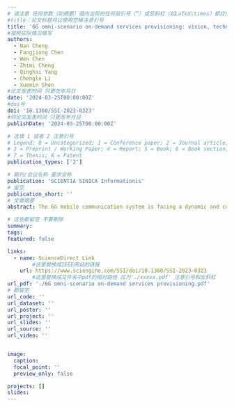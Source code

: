 ```yaml
---
# 请注意 任何参数（如摘要）值内出现的任何双引号（“）或反斜杠（如LaTeX\times）都应使用反斜杠（\）进行转义。例如，符号“和LaTeX text\times分别变为\”和\\times。有关详细信息，请参阅YAML或TOML文档。
#title：论文标题可以使用空格注意引号
title: '6G omni-scenario on-demand services provisioning: vision, technology and prospect'
#按照实际情况填写
authors:
  - Nan Cheng 
  - Fangjiong Chen
  - Wen Chen
  - Zhimi Cheng 
  - Qinghai Yang
  - Chengle Li
  - Xuemin Shen
#论文发表时间 只更改年月日
date: '2024-03-25T00:00:00Z'
#doi号
doi: '10.1360/SSI-2023-0323'
#同论文发表时间 只更改年月日
publishDate: '2024-03-25T00:00:00Z'

# 选填 1 或者 2 注意引号
# Legend: 0 = Uncategorized; 1 = Conference paper; 2 = Journal article;
# 3 = Preprint / Working Paper; 4 = Report; 5 = Book; 6 = Book section;
# 7 = Thesis; 8 = Patent
publication_types: ['2']

# 期刊/会议名称 要求全称
publication: 'SCIENTIA SINICA Informationis'
# 留空
publication_short: ''
# 文章摘要
abstract: The 6G mobile communication system is facing a dynamic and complex network environment, with diverse scenarios and personalized demands that pose significant challenges to the provision of network services and value realization. Therefore, 6G networks should transition to a new paradigm that is “service-centric", integrating advanced network technologies and multi-dimensional network resources to achieve on-demand services across all domains and scenarios. This article provides an overview of research on 6G on-demand services across all scenarios. Firstly, it highlights the necessity of on-demand services and outlines the research value of on-demand services in all scenarios. It proceeds to expound on the essence, challenges, and foundations of on-demand services in all scenarios. Subsequently, it analyzes the architecture and key technologies for 6G on-demand services in all scenarios. Finally, the paper offers a prospective outlook on the future and potential research directions for 6G on-demand services in all scenarios.

# 这些都留空 不要删除
summary:  
tags:
featured: false

links:
  - name: ScienceDirect Link
        #这里替换成IEEE网站的链接
    url: https://www.sciengine.com/SSI/doi/10.1360/SSI-2023-0323
        #这里替换成文件夹中pdf的相对路径 应为'./xxxxx.pdf' 注意引号和反斜杠
url_pdf: './6G omni-scenario on-demand services provisioning.pdf'
# 都留空
url_code: ''
url_dataset: ''
url_poster: ''
url_project: ''
url_slides: ''
url_source: ''
url_video: ''


image:
  caption: 
  focal_point: ''
  preview_only: false

projects: []
slides:
---
```

